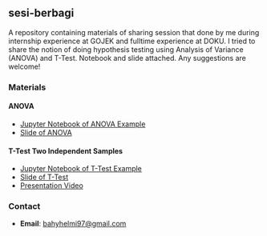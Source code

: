 ## sesi-berbagi
A repository containing materials of sharing session that done by me during internship experience at GOJEK and fulltime experience at DOKU. I tried to share the notion of doing hypothesis testing using Analysis of Variance (ANOVA) and T-Test. Notebook and slide attached. Any suggestions are welcome!

### Materials
#### ANOVA
- [Jupyter Notebook of ANOVA Example](https://github.com/bahyhelmihp/sesi-berbagi/blob/master/ANOVA/ANOVA%20-%20Example.ipynb)
- [Slide of ANOVA](https://github.com/bahyhelmihp/sesi-berbagi/blob/master/ANOVA/Sharing%20Session%20-%20ANOVA.pdf)

#### T-Test Two Independent Samples
- [Jupyter Notebook of T-Test Example](https://github.com/bahyhelmihp/sesi-berbagi/blob/master/T-Test/T-Test%20Independent%20Sample%20-%20Example.ipynb)
- [Slide of T-Test](https://github.com/bahyhelmihp/sesi-berbagi/blob/master/T-Test/T-Test%20Sharing%20Session.pdf)
- [Presentation Video](https://drive.google.com/file/d/1WG-xHHKa1EKAqQjO1tHGS3T9qEdIh1Uy/view?usp=share_link)

### Contact
- **Email**: bahyhelmi97@gmail.com
